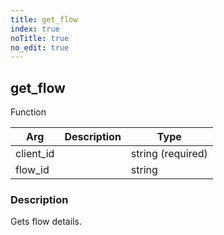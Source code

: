 ```yaml
---
title: get_flow
index: true
noTitle: true
no_edit: true
---
```




<div class="vql_item"></div>


## get_flow
<span class='vql_type pull-right page-header'>Function</span>



<div class="vqlargs"></div>

Arg | Description | Type
----|-------------|-----
client_id||string (required)
flow_id||string

### Description

Gets flow details.

